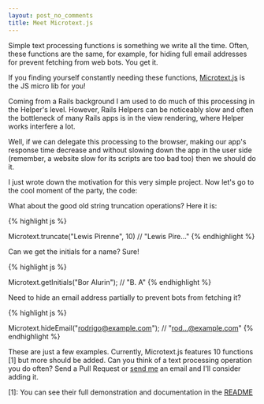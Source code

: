 ```yaml
---
layout: post_no_comments
title: Meet Microtext.js
---
```


<span class="drops">S</span>imple text processing functions is something we write all the time. Often, these functions are the same, for example, for hiding full email addresses for prevent fetching from web bots. You get it.

If you finding yourself constantly needing these functions, [Microtext.js] is the JS micro lib for you!

Coming from a Rails background I am used to do much of this processing in the Helper's level. However, Rails Helpers can be noticeably slow and often the bottleneck of many Rails apps is in the view rendering, where Helper works interfere a lot.

Well, if we can delegate this processing to the browser, making our app's response time decrease and without slowing down the app in the user side (remember, a website slow for its scripts are too bad too) then we should do it.

I just wrote down the motivation for this very simple project. Now let's go to the cool moment of the party, the code:

What about the good old string truncation operations? Here it is:

{% highlight js %}

Microtext.truncate("Lewis Pirenne", 10) // "Lewis Pire..."
{% endhighlight %}

Can we get the initials for a name? Sure!

{% highlight js %}

Microtext.getInitials("Bor Alurin"); // "B. A"
{% endhighlight %}


Need to hide an email address partially to prevent bots from fetching it?

{% highlight js %}

Microtext.hideEmail("rodrigo@example.com"); // "rod...@example.com"
{% endhighlight %}

These are just a few examples. Currently, Microtext.js features 10 functions [1] but more should be added. Can you think of a text processing operation you do often? Send a Pull Request or [send me] an email and I'll consider adding it.

[Microtext.js]: https://github.com/rodrigoalvesvieira/microtext.js
[send me]: mailto:rodrigovieira1994@gmail.com
[1]\: You can see their full demonstration and documentation in the [README](https://github.com/rodrigoalvesvieira/microtext.js/blob/master/README.md)